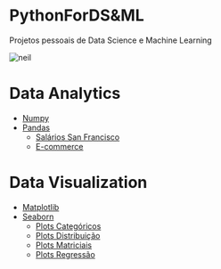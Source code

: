 # PythonForDS&ML
Projetos pessoais de Data Science e Machine Learning

![neil](https://imarticus.org/wp-content/uploads/2019/07/ds11.gif)

  <h1>Data Analytics</h1>
  
  * [Numpy](https://github.com/JnsFerreira/PythonForDS-ML/tree/master/Numpy)
  * [Pandas](https://github.com/JnsFerreira/PythonForDS-ML/tree/master/Pandas)
      * [Salários San Francisco](https://github.com/JnsFerreira/PythonForDS-ML/tree/master/Pandas/SanFrancisco_Salaries)
      * [E-commerce](https://github.com/JnsFerreira/PythonForDS-ML/tree/master/Pandas/Ecommerce)
      
   <h1>Data Visualization</h1>
    
  * [Matplotlib](https://github.com/JnsFerreira/PythonForDS-ML/tree/master/DataViz/Matplotlib)
  * [Seaborn](https://github.com/JnsFerreira/PythonForDS-ML/tree/master/DataViz/Seaborn)
      * [Plots Categóricos](https://github.com/JnsFerreira/PythonForDS-ML/blob/master/DataViz/Seaborn/PlotsCategoricos.ipynb)
      * [Plots Distribuição](https://github.com/JnsFerreira/PythonForDS-ML/blob/master/DataViz/Seaborn/PlotsDistribuicao.ipynb)
      * [Plots Matriciais](https://github.com/JnsFerreira/PythonForDS-ML/blob/master/DataViz/Seaborn/PlotsMatriciais.ipynb)
      * [Plots Regressão](https://github.com/JnsFerreira/PythonForDS-ML/blob/master/DataViz/Seaborn/PlotsRegressao.ipynb)
